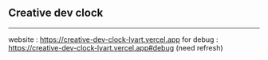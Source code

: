 ## Creative dev clock

---

website : https://creative-dev-clock-lyart.vercel.app
for debug : https://creative-dev-clock-lyart.vercel.app#debug (need refresh)



